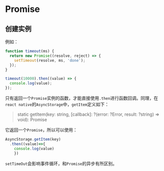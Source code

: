 # Promise

## 创建实例

例如：

```js
function timeout(ms) {
  return new Promise((resolve, reject) => {
    setTimeout(resolve, ms, 'done');
  });
}

timeout(10000).then((value) => {
  console.log(value);
});
```

只有返回一个`Promise`实例的函数，才能直接使用`.then`进行函数回调。同理，在`react native`的`AsyncStorage`中，`getItem`定义如下：
>static getItem(key: string, [callback]: ?(error: ?Error, result: ?string) => void): Promise

它返回一个`Promise`，所以可以使用：

```js
AsyncStorage.getItem(key)
  .then((value)=>{
    console.log(value)
    })
```

`setTimeOut`会影响事件循环，和`Promise`的异步有所区别。
